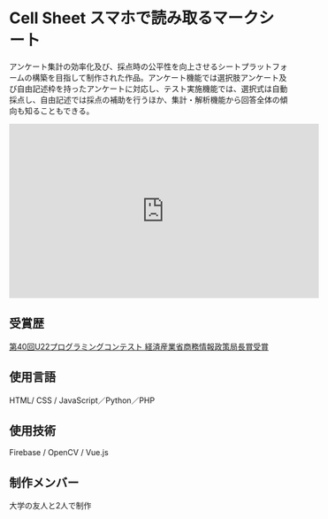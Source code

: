 # Cell Sheet スマホで読み取るマークシート

アンケート集計の効率化及び、採点時の公平性を向上させるシートプラットフォームの構築を目指して制作された作品。アンケート機能では選択肢アンケート及び自由記述枠を持ったアンケートに対応し、テスト実施機能では、選択式は自動採点し、自由記述では採点の補助を行うほか、集計・解析機能から回答全体の傾向も知ることもできる。

<iframe width="560" height="315" src="https://www.youtube.com/embed/OZ_KsAbBBWQ" title="Cell Sheet 実行動画2" frameborder="0" allow="accelerometer; autoplay; clipboard-write; encrypted-media; gyroscope; picture-in-picture; web-share" allowfullscreen></iframe>

## 受賞歴
[第40回U22プログラミングコンテスト 経済産業省商務情報政策局長賞受賞](https://u22procon.com/2019/report/)

## 使用言語
HTML/ CSS / JavaScript／Python／PHP

## 使用技術
Firebase / OpenCV / Vue.js

## 制作メンバー
大学の友人と2人で制作